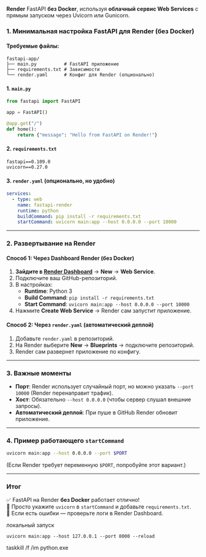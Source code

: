 **Render**  FastAPI **без Docker**, используя **облачный сервис Web Services** с прямым запуском через Uvicorn или Gunicorn.  

### **1. Минимальная настройка FastAPI для Render (без Docker)**
#### **Требуемые файлы:**
```
fastapi-app/
├── main.py          # FastAPI приложение
├── requirements.txt # Зависимости
└── render.yaml      # Конфиг для Render (опционально)
```

#### **1. `main.py`**
```python
from fastapi import FastAPI

app = FastAPI()

@app.get("/")
def home():
    return {"message": "Hello from FastAPI on Render!"}
```

#### **2. `requirements.txt`**
```
fastapi==0.109.0
uvicorn==0.27.0
```

#### **3. `render.yaml` (опционально, но удобно)**
```yaml
services:
  - type: web
    name: fastapi-render
    runtime: python
    buildCommand: pip install -r requirements.txt
    startCommand: uvicorn main:app --host 0.0.0.0 --port 10000
```

---

### **2. Развертывание на Render**
#### **Способ 1: Через Dashboard Render (без Docker)**
1. **Зайдите в [Render Dashboard](https://dashboard.render.com)** → **New** → **Web Service**.
2. Подключите ваш GitHub-репозиторий.
3. В настройках:
   - **Runtime**: Python 3
   - **Build Command**: `pip install -r requirements.txt`
   - **Start Command**: `uvicorn main:app --host 0.0.0.0 --port 10000`
4. Нажмите **Create Web Service** → Render сам запустит приложение.

#### **Способ 2: Через `render.yaml` (автоматический деплой)**
1. Добавьте `render.yaml` в репозиторий.
2. На Render выберите **New** → **Blueprints** → подключите репозиторий.
3. Render сам развернет приложение по конфигу.

---

### **3. Важные моменты**
- **Порт**: Render использует случайный порт, но можно указать `--port 10000` (Render перенаправит трафик).
- **Хост**: Обязательно `--host 0.0.0.0` (чтобы сервер слушал внешние запросы).
- **Автоматический деплой**: При пуше в GitHub Render обновит приложение.

---

### **4. Пример работающего `startCommand`**
```bash
uvicorn main:app --host 0.0.0.0 --port $PORT
```
(Если Render требует переменную `$PORT`, попробуйте этот вариант.)

---

### **Итог**
✅ FastAPI на Render **без Docker** работает отлично!  
🚀 Просто укажите `uvicorn` в `startCommand` и добавьте `requirements.txt`.  
🔧 Если есть ошибки — проверьте логи в Render Dashboard.  


локальный запуск
```shell
uvicorn main:app --host 127.0.0.1 --port 8000 --reload
```

taskkill /f /im python.exe